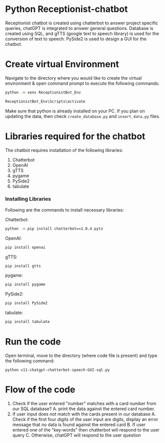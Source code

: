 # Python Receptionist-chatbot
Receptionist chatbot is created using chatterbot to answer project specific queries, chatGPT is integrated to answer general questions.
Database is created using SQL, and gTTS (google text to speech library) is used for the conversion of text to speech. PySide2 is used to design a GUI for the chatbot.

# Create virtual Environment 
Navigate to the directory where you would like to create the virtual environment & open command prompt to execute the following commands:
```bash
python -m venv ReceptionistBot_Env
```
```bash
ReceptionistBot_Env\Scripts\activate
```
Make sure that python is already installed on your PC. 
If you plan on updating the data, then check ```create_database.py```  and ```insert_data.py``` files.

# Libraries required for the chatbot
The chatbot requires installation of the following libraries:
1. Chatterbot
2. OpenAI
3. gTTS
4. pygame
5. PySide2
6. tabulate
    
### Installing Libraries
Following are the commands to install necessary libraries:

Chatterbot:
```bash
python -m pip install chatterbot==1.0.4 pytz
```  
OpenAI:
```bash    
pip install openai
```  
gTTS:
```bash    
pip install gtts
```  
pygame:
```bash    
pip install pygame
```
PySide2:
```bash    
pip install PySide2
```
tabulate:
```bash    
pip install tabulate
```

# Run the code 
Open terminal, move to the directory (where code file is present) and type the following command:
```  
python v11-chatgpt-chatterbot-speech-GUI-sql.py
```  

# Flow of the code
1. Check if the user entered "number" matches with a card number from our SQL database?
     A. print the data against the entered card number.
3. If user input does not match with the cards present in our database
   A. Check if the first four digits of the user input are digits,
      display an error message that no data is found against the entered card
   B. If user entered one of the "key-words" then chatterbot will respond to the user query
   C. Otherwise, chatGPT will respond to the user question


